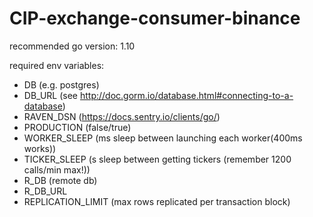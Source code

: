 # CIP-exchange-consumer-binance

recommended go version: 1.10

required env variables:

- DB (e.g. postgres)
- DB_URL (see http://doc.gorm.io/database.html#connecting-to-a-database) 
- RAVEN_DSN (https://docs.sentry.io/clients/go/)
- PRODUCTION (false/true)
- WORKER_SLEEP (ms sleep between launching each worker(400ms works))
- TICKER_SLEEP (s sleep between getting tickers (remember 1200 calls/min max!))
- R_DB (remote db)
- R_DB_URL
- REPLICATION_LIMIT (max rows replicated per transaction block)